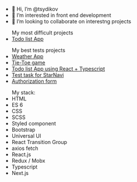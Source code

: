 - 👋 Hi, I’m @tsydikov
- 👀 I’m interested in front end development
- 💞️ I’m looking to collaborate on interestng projects
<ul>My most difficult projects
   <li><a href="https://github.com/tsydikov/reactTodo">Todo list App</a></li>
</ul>
<ul>My best tests projects
  <li><a href="https://github.com/tsydikov/weather-app">Weather App</a></li>
  <li><a href="https://github.com/tsydikov/tsydikov.github.io">Tie-Toe game</a></li>
  <li><a href="https://github.com/tsydikov/react_typescript_todo">Todo list App using React + Typescript</a></li>
  <li><a href="https://github.com/tsydikov/StarNaviTestTask.git">Test task for StarNavi</a></li>
  <li><a href="https://github.com/tsydikov/react_test_task_part2.git">Authorization form</a></li>
</ul>
<ul>My stack:
<li>HTML</li>
<li>ES 6</li>
<li>CSS</li>
<li>SCSS</li>
<li>Styled component</li>
<li>Bootstrap</li>
<li>Universal UI</li>
<li>React Transition Group</li>
<li>axios fetch</li>
<li>React.js</li>
<li>Redux / Mobx</li>
<li>Typescript</li>
<li>Next.js</li>
</ul>
